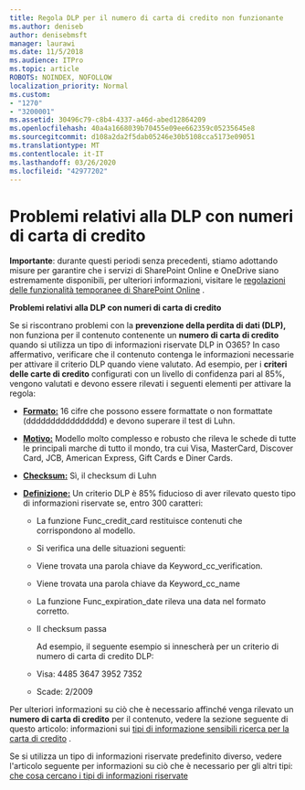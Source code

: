 ```yaml
---
title: Regola DLP per il numero di carta di credito non funzionante
ms.author: deniseb
author: denisebmsft
manager: laurawi
ms.date: 11/5/2018
ms.audience: ITPro
ms.topic: article
ROBOTS: NOINDEX, NOFOLLOW
localization_priority: Normal
ms.custom:
- "1270"
- "3200001"
ms.assetid: 30496c79-c8b4-4337-a46d-abed12864209
ms.openlocfilehash: 40a4a1668039b70455e09ee662359c05235645e8
ms.sourcegitcommit: d108a2da2f5dab05246e30b5108cca5173e09051
ms.translationtype: MT
ms.contentlocale: it-IT
ms.lasthandoff: 03/26/2020
ms.locfileid: "42977202"
---
```

# <a name="dlp-issues-with-credit-card-numbers"></a>Problemi relativi alla DLP con numeri di carta di credito

**Importante**: durante questi periodi senza precedenti, stiamo adottando misure per garantire che i servizi di SharePoint Online e OneDrive siano estremamente disponibili, per ulteriori informazioni, visitare le [regolazioni delle funzionalità temporanee di SharePoint Online](https://aka.ms/ODSPAdjustments) .

**Problemi relativi alla DLP con numeri di carta di credito**

Se si riscontrano problemi con la **prevenzione della perdita di dati (DLP),** non funziona per il contenuto contenente un **numero di carta di credito** quando si utilizza un tipo di informazioni riservate DLP in O365? In caso affermativo, verificare che il contenuto contenga le informazioni necessarie per attivare il criterio DLP quando viene valutato. Ad esempio, per i **criteri delle carte di credito** configurati con un livello di confidenza pari al 85%, vengono valutati e devono essere rilevati i seguenti elementi per attivare la regola:
  
- **[Formato:](https://docs.microsoft.com/office365/securitycompliance/what-the-sensitive-information-types-look-for#format-19)** 16 cifre che possono essere formattate o non formattate (dddddddddddddddd) e devono superare il test di Luhn.

- **[Motivo:](https://docs.microsoft.com/office365/securitycompliance/what-the-sensitive-information-types-look-for#pattern-19)** Modello molto complesso e robusto che rileva le schede di tutte le principali marche di tutto il mondo, tra cui Visa, MasterCard, Discover Card, JCB, American Express, Gift Cards e Diner Cards.

- **[Checksum:](https://docs.microsoft.com/office365/securitycompliance/what-the-sensitive-information-types-look-for#checksum-19)** Sì, il checksum di Luhn

- **[Definizione:](https://docs.microsoft.com/office365/securitycompliance/what-the-sensitive-information-types-look-for#definition-19)** Un criterio DLP è 85% fiducioso di aver rilevato questo tipo di informazioni riservate se, entro 300 caratteri:

  - La funzione Func_credit_card restituisce contenuti che corrispondono al modello.

  - Si verifica una delle situazioni seguenti:

  - Viene trovata una parola chiave da Keyword_cc_verification.

  - Viene trovata una parola chiave da Keyword_cc_name

  - La funzione Func_expiration_date rileva una data nel formato corretto.

  - Il checksum passa

    Ad esempio, il seguente esempio si innescherà per un criterio di numero di carta di credito DLP:

  - Visa: 4485 3647 3952 7352
  
  - Scade: 2/2009

Per ulteriori informazioni su ciò che è necessario affinché venga rilevato un **numero di carta di credito** per il contenuto, vedere la sezione seguente di questo articolo: informazioni sui [tipi di informazione sensibili ricerca per la carta di credito](https://docs.microsoft.com/office365/securitycompliance/what-the-sensitive-information-types-look-for#credit-card-number) .
  
Se si utilizza un tipo di informazioni riservate predefinito diverso, vedere l'articolo seguente per informazioni su ciò che è necessario per gli altri tipi: [che cosa cercano i tipi di informazioni riservate](https://docs.microsoft.com/office365/securitycompliance/what-the-sensitive-information-types-look-for)
  